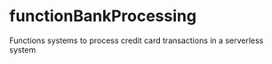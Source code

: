 # functionBankProcessing
Functions systems to process credit card transactions in a serverless system
